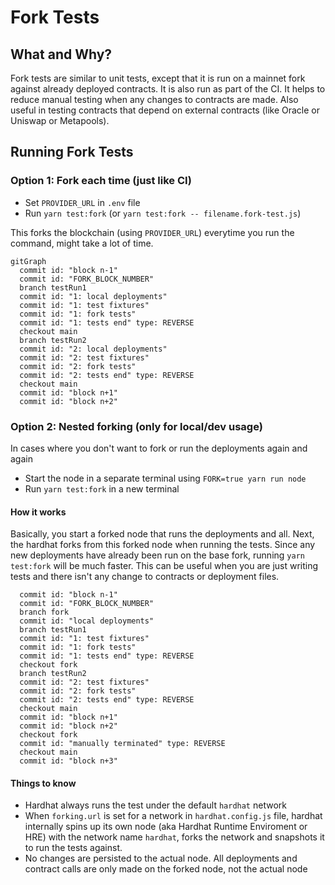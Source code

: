 # Fork Tests

## What and Why?
Fork tests are similar to unit tests, except that it is run on a mainnet fork against already deployed contracts. It is also run as part of the CI. It helps to reduce manual testing when any changes to contracts are made. Also useful in testing contracts that depend on external contracts (like Oracle or Uniswap or Metapools).

## Running Fork Tests

### Option 1: Fork each time (just like CI)
- Set `PROVIDER_URL` in `.env` file
- Run `yarn test:fork` (or `yarn test:fork -- filename.fork-test.js`)

This forks the blockchain (using `PROVIDER_URL`) everytime you run the command, might take a lot of time.

```mermaid
gitGraph
  commit id: "block n-1"
  commit id: "FORK_BLOCK_NUMBER"
  branch testRun1
  commit id: "1: local deployments"
  commit id: "1: test fixtures"
  commit id: "1: fork tests"
  commit id: "1: tests end" type: REVERSE
  checkout main
  branch testRun2
  commit id: "2: local deployments"
  commit id: "2: test fixtures"
  commit id: "2: fork tests"
  commit id: "2: tests end" type: REVERSE
  checkout main
  commit id: "block n+1"
  commit id: "block n+2"
```

### Option 2: Nested forking (only for local/dev usage)
In cases where you don't want to fork or run the deployments again and again
- Start the node in a separate terminal using `FORK=true yarn run node`
- Run `yarn test:fork` in a new terminal

#### How it works
Basically, you start a forked node that runs the deployments and all. Next, the hardhat forks from this forked node when running the tests. Since any new deployments have already been run on the base fork, running `yarn test:fork` will be much faster. This can be useful when you are just writing tests and there isn't any change to contracts or deployment files.

```mermaidgitGraph
  commit id: "block n-1"
  commit id: "FORK_BLOCK_NUMBER"
  branch fork
  commit id: "local deployments"
  branch testRun1
  commit id: "1: test fixtures"
  commit id: "1: fork tests"
  commit id: "1: tests end" type: REVERSE
  checkout fork
  branch testRun2
  commit id: "2: test fixtures"
  commit id: "2: fork tests"
  commit id: "2: tests end" type: REVERSE
  checkout main
  commit id: "block n+1"
  commit id: "block n+2"
  checkout fork
  commit id: "manually terminated" type: REVERSE
  checkout main
  commit id: "block n+3"
```

#### Things to know
- Hardhat always runs the test under the default `hardhat` network
- When `forking.url` is set for a network in `hardhat.config.js` file, hardhat internally spins up its own node (aka Hardhat Runtime Enviroment or HRE) with the network name `hardhat`, forks the network and snapshots it to run the tests against. 
- No changes are persisted to the actual node. All deployments and contract calls are only made on the forked node, not the actual node

